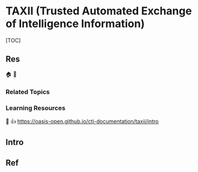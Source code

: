 # TAXII (Trusted Automated Exchange of Intelligence Information)

[TOC]



## Res
🏠 
🚧 


### Related Topics

### Learning Resources
📄 👍 https://oasis-open.github.io/cti-documentation/taxii/intro




## Intro



## Ref
